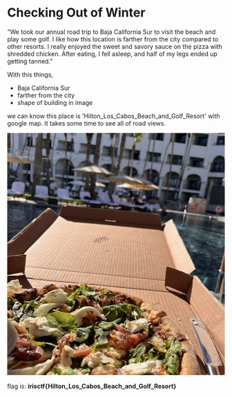 # Checking Out of Winter

"We took our annual road trip to Baja California Sur to visit the beach and play some golf. I like how this location is farther from the city compared to other resorts. I really enjoyed the sweet and savory sauce on the pizza with shredded chicken. After eating, I fell asleep, and half of my legs ended up getting tanned."

With this things,
 - Baja California Sur
 - farther from the city
 - shape of building in image

we can know this place is 'Hilton_Los_Cabos_Beach_and_Golf_Resort' with google map. It takes some time to see all of road views.

![image](image.png)

flag is: **irisctf{Hilton_Los_Cabos_Beach_and_Golf_Resort}**